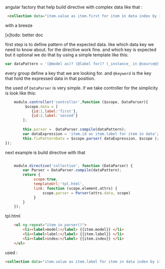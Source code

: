 angular factory that help build directive with complex data like that :
 
 ```html
  <collection data="item.value as item.first for item in data index by item.id"></collection>
 ```

with a breeze


[x]todo: better doc

first step is to define pattern of the expected data. like which data key we need to know about.
for the directive work fine. and which key is expected but it optional
we do that by using a simple template like this:

```js
var dataPattern = '(@model as)? (@label for)? (_instance_ in @source@) (index by @index)?';
```

every group define a key that we are looking for. and `@keyword` is the key that hold the expressed data in that
position.

the used of `DataParser` is very simple. if we take controller for the simplicity is look like this:

```js
    module.controller('controller',function ($scope, DataParser){
         $scope.data = [
            {id:1,label:'first'},
            {id:2,label:'second'}
        ];
        
        this.parser =  DataParser.compile(dataPattern);
        var dataExpression = 'item.id as item.label for item in data';
        this.fixPatternData = $scope.parser( dataExpression, $scope );
});

```

next example is build directive with that 

```js

    module.directive('collection', function (DataParser) {
        var Parser = DataParser.compile(dataPattern);
        return {
             scope:true,
             templateUrl:'tpl.html',
             link: function (scope,element,attrs) {
                 scope.parser = Parser(attrs.data, scope)
             }
        }
    });

```
tpl.html
```html
    <ul ng-repeat="item in parser()">
        <li><label>model:</label> {{item.model}} </li>
        <li><label>label:</label> {{item.label}} </li>
        <li><label>index:</label> {{item.index}} </li>
    </ul>
```

used :

```html
<collection data="item.value as item.label for item in data index by item.id"></collection>

```